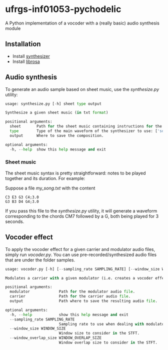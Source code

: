 # ufrgs-inf01053-pychodelic
A Python implementation of a vocoder with a (really basic) audio synthesis module



## Installation

- Install [synthesizer](https://github.com/yuma-m/synthesizer)
- Install [librosa](https://librosa.org/doc/latest/install.html)



## Audio synthesis

To generate an audio sample based on sheet music, use the *synthesize.py* utility:

```python
usage: synthesize.py [-h] sheet type output

Synthesize a given sheet music (in txt format)

positional arguments:
  sheet       Path for the sheet music containing instructions for the synthesizer.
  type        Type of the main waveform of the synthesizer to use: ['square', 'sawtooth'].
  output      Where to save the composition.

optional arguments:
  -h, --help  show this help message and exit
```



### Sheet music

The sheet music syntax is pretty straightforward: notes to be played together and its duration. For example:

Suppose a file *my_song.txt* with the content

```
C3 E3 G3 C4;3.0
G3 B3 D4 G4;3.0
```

If you pass this file to the *synthesize.py* utility, it will generate a waveform corresponding to the chords CM7 followed by a G, both being played for 3 seconds.

## Vocoder effect
To apply the vocoder effect for a given carrier and modulator audio files, simply run *vocoder.py*. You can use pre-recorded/synthesized audio files that are under the folder samples.

```python
usage: vocoder.py [-h] [--sampling_rate SAMPLING_RATE] [--window_size WINDOW_SIZE] [--window_overlap_size WINDOW_OVERLAP_SIZE] modulator carrier output

Modulates a carrier with a given modulator (i.e. creates a vocoder effect).

positional arguments:
  modulator             Path for the modulator audio file.
  carrier               Path for the carrier audio file.
  output                Path where to save the resulting audio file.

optional arguments:
  -h, --help            show this help message and exit
  --sampling_rate SAMPLING_RATE
                        Sampling rate to use when dealing with modulator and carrier audio files.
  --window_size WINDOW_SIZE
                        Window size to consider in the STFT.
  --window_overlap_size WINDOW_OVERLAP_SIZE
                        Window overlap size to consider in the STFT.
```